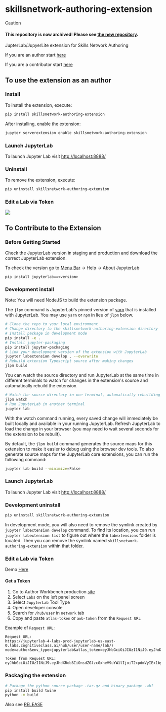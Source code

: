 # skillsnetwork-authoring-extension

> [!CAUTION]
> #### This repository is now archived! Please see [the new repository](https://github.com/ibm-skills-network/skillsnetwork-jupyter-extension).

JupterLab/JupyerLite extension for Skills Network Authoring

If you are an author start [here](#to-use-the-extension-as-an-author)

If you are a contributor start [here](#to-contribute-to-the-extension)


## To use the extension as an author

### Install

To install the extension, execute:

```bash
pip install skillsnetwork-authoring-extension
```

After installing, enable the extension:

```bash
jupyter serverextension enable skillsnetwork-authoring-extension
```

### Launch JupyterLab

To launch Jupyter Lab visit [http://localhost:8888/](http://localhost:8888/)

### Uninstall

To remove the extension, execute:

```bash
pip uninstall skillsnetwork-authoring-extension
```

### Edit a Lab via Token

![](https://github.com/ibm-skills-network/skillsnetwork-authoring-extension/blob/main/demo_sn_authoring_extension2.gif)

## To Contribute to the Extension

### Before Getting Started

Check the JupyterLab version in staging and production and download the correct JupyterLab extension. 

To check the version go to [Menu Bar]([https://jupyterlab.readthedocs.io/en/stable/user/interface.html#menu-bar]
) -> Help -> About JupyterLab

```
pip install jupyterlab==<version>
```

### Development install

Note: You will need NodeJS to build the extension package.

The `jlpm` command is JupyterLab's pinned version of
[yarn](https://yarnpkg.com/) that is installed with JupyterLab. You may use
`yarn` or `npm` in lieu of `jlpm` below.

```bash
# Clone the repo to your local environment
# Change directory to the skillsnetwork-authoring-extension directory
# Install package in development mode
pip install -e .
# Install jupyter-packaging
pip install jupyter-packaging
# Link your development version of the extension with JupyterLab
jupyter labextension develop . --overwrite
# Rebuild extension Typescript source after making changes
jlpm build
```

You can watch the source directory and run JupyterLab at the same time in different terminals to watch for changes in the extension's source and automatically rebuild the extension.

```bash
# Watch the source directory in one terminal, automatically rebuilding when needed
jlpm watch
# Run JupyterLab in another terminal
jupyter lab
```

With the watch command running, every saved change will immediately be built locally and available in your running JupyterLab. Refresh JupyterLab to load the change in your browser (you may need to wait several seconds for the extension to be rebuilt).

By default, the `jlpm build` command generates the source maps for this extension to make it easier to debug using the browser dev tools. To also generate source maps for the JupyterLab core extensions, you can run the following command:

```bash
jupyter lab build --minimize=False
```

### Launch JupyterLab

To launch Jupyter Lab visit [http://localhost:8888/](http://localhost:8888/)

### Development uninstall

```bash
pip uninstall skillsnetwork-authoring-extension
```

In development mode, you will also need to remove the symlink created by `jupyter labextension develop`
command. To find its location, you can run `jupyter labextension list` to figure out where the `labextensions`
folder is located. Then you can remove the symlink named `skillsnetwork-authoring-extension` within that folder.

### Edit a Lab via Token

Demo [Here](#edit-a-lab-via-token)

#### Get a Token

1. Go to Author Workbench production [site](https://author.skills.network/)
2. Select `Labs` on the left panel screen
3. Select `JupyterLab` Tool Type
4. Open developer console
5. Search for `/hub/user` in `network` tab
6. Copy and paste `atlas-token` or `awb-token` from the `Request URL`

Example of `Request URL`:
```
Request URL:
https://jupyterlab-4-labs-prod-jupyterlab-us-east-0.labs.cognitiveclass.ai/hub/user/user-name/lab/?mode=author&env_type=jupyterlab&atlas_token=eyJhbGciOiJIUzI1NiJ9.eyJhdXRob3IiOnsdZGlzcGxheV9uYW1lIjoiT2xpdmVyIEx1byIsImVtYWlsIjoib2xpdmVyLmx1b0BpYm0uY29tIn0sImxhYl9pZCI6Ijg4ODciLCJwcm9qZWN0X2lkIjoiNTYwNSJ9.0p7v9qBIcnGyjWAovkoHEWxcCZHqcmRfqtV4PH7eb0U

Token from Request URL: 
eyJhbGciOiJIUzI1NiJ9.eyJhdXRob3IiOnsdZGlzcGxheV9uYW1lIjoiT2xpdmVyIEx1byIsImVtYWlsIjoib2xpdmVyLmx1b0BpYm0uY29tIn0sImxhYl9pZCI6Ijg4ODciLCJwcm9qZWN0X2lkIjoiNTYwNSJ9.0p7v9qBIcnGyjWAovkoHEWxcCZHqcmRfqtV4PH7eb0U
```

### Packaging the extension

```bash
# Package the python source package .tar.gz and binary package .whl
pip install build twine
python -m build
```

Also see [RELEASE](RELEASE.md)

